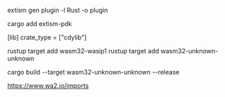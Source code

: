 extism gen plugin -l Rust -o plugin

cargo add extism-pdk

[lib]
crate_type = ["cdylib"]


rustup target add wasm32-wasip1
rustup target add wasm32-unknown-unknown

cargo build --target wasm32-unknown-unknown --release

https://www.wa2.io/imports